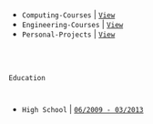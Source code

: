 <br />

- `Computing-Courses` | [`View`](https://github.com/kentlouisetonino/kentlouisetonino/blob/develop/courses/Computing.md) <br />
- `Engineering-Courses` | [`View`](https://github.com/kentlouisetonino/kentlouisetonino/blob/develop/courses/Engineering.md) <br />
- `Personal-Projects` | [`View`](https://github.com/stars/kentlouisetonino/lists/engineering-projects) <br />


<br />
<br />

`Education`
#

- `High School` | [`06/2009 - 03/2013`](https://github.com/kentlouisetonino/kentlouisetonino/blob/develop/education/01-High-School.md)
